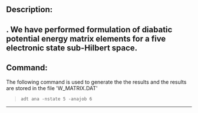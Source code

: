 
## Description:


. We have performed formulation of 
diabatic potential energy matrix elements for a five electronic state sub-Hilbert space. 
---
## Command:

The following command is used to generate the the results and the results are stored in the file 'W_MATRIX.DAT'


>`adt ana -nstate 5 -anajob 6`

---
